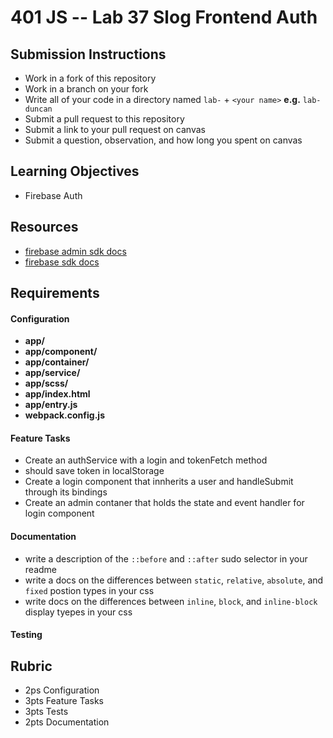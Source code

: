 401 JS --  Lab 37 Slog Frontend Auth
===

## Submission Instructions
  * Work in a fork of this repository
  * Work in a branch on your fork
  * Write all of your code in a directory named `lab-` + `<your name>` **e.g.** `lab-duncan`
  * Submit a pull request to this repository
  * Submit a link to your pull request on canvas
  * Submit a question, observation, and how long you spent on canvas  
  
## Learning Objectives  
* Firebase Auth

## Resources  
* [firebase admin sdk docs](https://firebase.google.com/docs/admin/setup)
* [firebase sdk docs](https://firebase.google.com/docs/web/setup)

## Requirements  
#### Configuration  
* **app/**
* **app/component/**
* **app/container/**
* **app/service/**
* **app/scss/**
* **app/index.html**
* **app/entry.js**
* **webpack.config.js**
 
#### Feature Tasks  
* Create an authService with a login and tokenFetch method 
 * should save token in localStorage
* Create a login component that innherits a user and handleSubmit through its bindings
* Create an admin contaner that holds the state and event handler for login component

####  Documentation  
* write a description of the `::before` and `::after` sudo selector in your readme
* write a docs on the differences between `static`, `relative`, `absolute`, and `fixed` postion types in your css
* write docs on the differences between `inline`, `block`, and `inline-block` display tyepes in your css

#### Testing  

## Rubric  
* 2ps Configuration
* 3pts Feature Tasks
* 3pts Tests
* 2pts Documentation

<!-- links --> 
